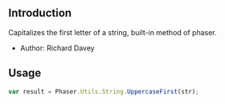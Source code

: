 ## Introduction

Capitalizes the first letter of a string, built-in method of phaser.

- Author: Richard Davey

## Usage

```javascript
var result = Phaser.Utils.String.UppercaseFirst(str);
```